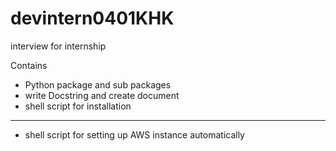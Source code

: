 # devintern0401KHK
interview for internship 

Contains
- Python package and sub packages
- write Docstring and create document 
- shell script for installation 
-------------
- shell script for setting up AWS instance automatically 

